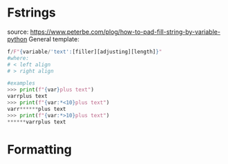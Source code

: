 # Fstrings
source: https://www.peterbe.com/plog/how-to-pad-fill-string-by-variable-python
General template:
```python
f/F"{variable/'text':[filler][adjusting][length]}"
#where:
# < left align
# > right align

#examples
>>> print(f"{var}plus text")  
varrplus text
>>> print(f"{var:*<10}plus text")  
varr******plus text  
>>> print(f"{var:*>10}plus text")  
******varrplus text
```
# Formatting
<!--stackedit_data:
eyJoaXN0b3J5IjpbOTQ5ODQ2NDIzXX0=
-->